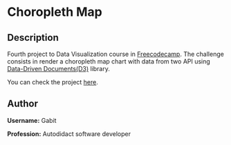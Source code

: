 # **Choropleth Map**

## **Description**

Fourth project to Data Visualization course in [Freecodecamp][fcc].
The challenge consists in render a choropleth map chart with data from two API using [Data-Driven Documents(D3)][D3] library.

You can check the project [here][web].

## **Author**

**Username:** Gabit

**Profession:** Autodidact software developer

[fcc]: https://www.freecodecamp.org/
[d3]: https://d3js.org/
[web]: https://gabit690.github.io/freecodecamp-choropleth-chart/
